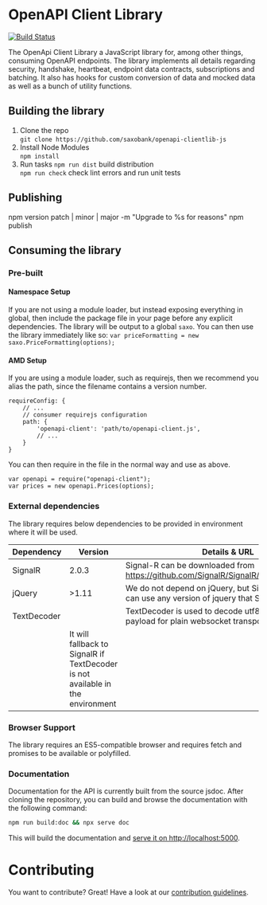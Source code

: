 # OpenAPI Client Library

[![Build Status](https://travis-ci.org/SaxoBank/openapi-clientlib-js.svg?branch=master)](https://travis-ci.org/SaxoBank/openapi-clientlib-js)

The OpenApi Client Library a JavaScript library for, among other things, consuming OpenAPI endpoints. 
The library implements all details regarding security, handshake, heartbeat, endpoint data contracts, subscriptions and batching. 
It also has hooks for custom conversion of data and mocked data as well as a bunch of utility functions.

## Building the library

1. Clone the repo  
`git clone https://github.com/saxobank/openapi-clientlib-js`
2. Install Node Modules  
`npm install`
4. Run tasks
`npm run dist` build distribution  
`npm run check` check lint errors and run unit tests

## Publishing

npm version patch | minor | major -m "Upgrade to %s for reasons"
npm publish

## Consuming the library

### Pre-built
#### Namespace Setup
If you are not using a module loader, but instead exposing everything in global, then include the package file in your page before any explicit dependencies.
The library will be output to a global `saxo`. You can then use the library immediately like so: 
`var priceFormatting = new saxo.PriceFormatting(options);`

#### AMD Setup
If you are using a module loader, such as requirejs, then we recommend you alias the path, since the filename contains a version number.
```
requireConfig: {
    // ...
    // consumer requirejs configuration
    path: {
        'openapi-client': 'path/to/openapi-client.js',
        // ...
    }
}
```
You can then require in the file in the normal way and use as above.
```
var openapi = require("openapi-client");
var prices = new openapi.Prices(options);
```

### External dependencies
The library requires below dependencies to be provided in environment where it will be used.

|Dependency |Version                 |Details & URL |
|-----------|------------------------|--------------|
|SignalR    |2.0.3                   |Signal-R can be downloaded from https://github.com/SignalR/SignalR/releases/tag/2.0.3.|
|jQuery     |>1.11                   |We do not depend on jQuery, but SignalR does. You can use any version of jquery that SignalR supports.|
|TextDecoder|                        |TextDecoder is used to decode utf8 JSON string payload for plain websocket transport. 
                                     |It will fallback to SignalR if TextDecoder is not available in the environment

### Browser Support
The library requires an ES5-compatible browser and requires fetch and promises to be available or polyfilled.

### Documentation

Documentation for the API is currently built from the source jsdoc. After cloning the repository, you can build and browse the documentation with the following command:

```bash
npm run build:doc && npx serve doc
```

This will build the documentation and [serve it on http://localhost:5000](http://localhost:5000).

# Contributing

You want to contribute? Great! Have a look at our [contribution guidelines](CONTRIBUTING.md).
